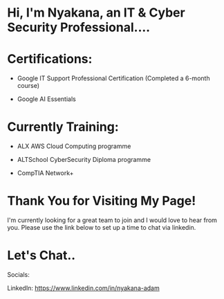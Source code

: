 # Hi, I'm Nyakana, an IT &amp; Cyber Security Professional....


# Certifications:

- Google IT Support Professional Certification (Completed a 6-month course)

- Google AI Essentials

# Currently Training:

- ALX AWS Cloud Computing programme

- ALTSchool CyberSecurity Diploma programme

- CompTIA Network+


# Thank You for Visiting My Page!

I'm currently looking for a great team to join and I would love to hear from you. Please use the link below to set up a time to chat via linkedin.

# Let's Chat..

Socials:

LinkedIn: https://www.linkedin.com/in/nyakana-adam


